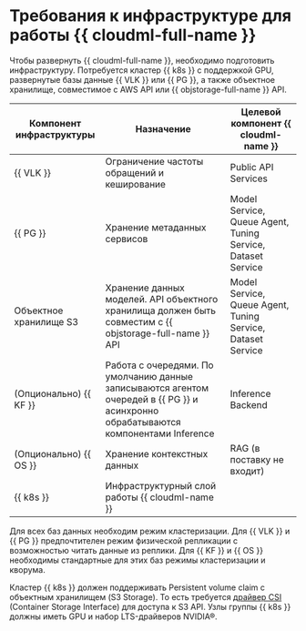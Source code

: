 # Требования к инфраструктуре для работы {{ cloudml-full-name }}

Чтобы развернуть {{ cloudml-full-name }}, необходимо подготовить инфраструктуру. Потребуется кластер {{ k8s }} с поддержкой GPU, развернутые базы данные {{ VLK }} или {{ PG }}, а также объектное хранилище, совместимое с AWS API или {{ objstorage-full-name }} API. 

| Компонент инфраструктуры | Назначение | Целевой компонент {{ cloudml-name }} |
|---|---|---|
| {{ VLK }} | Ограничение частоты обращений и кеширование |	Public API Services |
| {{ PG }} | Хранение метаданных сервисов | Model Service, Queue Agent, Tuning Service, Dataset Service |
| Объектное хранилище S3 | Хранение данных моделей. API объектного хранилища должен быть совместим с {{ objstorage-full-name }} API | Model Service, Queue Agent, Tuning Service, Dataset Service |
| (Опционально) {{ KF }} |	Работа с очередями. По умолчанию данные записываются агентом очередей в {{ PG }} и асинхронно обрабатываются компонентами Inference | Inference Backend |
| (Опционально) {{ OS }} | Хранение контекстных данных | RAG (в поставку не входит) |
| {{ k8s }} | Инфраструктурный слой работы {{ cloudml-name }} | |

Для всех баз данных необходим режим кластеризации. Для {{ VLK }} и {{ PG }} предпочтителен режим физической репликации с возможностью читать данные из реплики. Для {{ KF }} и {{ OS }} необходимы стандартные для этих баз режимы кластеризации и кворума.

Кластер {{ k8s }} должен поддерживать Persistent volume claim с объектным хранилищем (S3 Storage). То есть требуется [драйвер CSI](https://github.com/yandex-cloud/k8s-csi-s3) (Container Storage Interface) для доступа к S3 API. Узлы группы {{ k8s }} должны иметь GPU и набор LTS-драйверов NVIDIA®.


